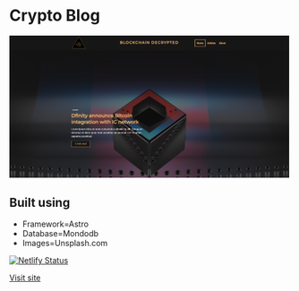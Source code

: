 # Crypto Blog

<img src="crypto-blog.png" alt="Alt Text" width="500">

## Built using

- Framework=Astro
- Database=Mondodb
- Images=Unsplash.com

[![Netlify Status](https://api.netlify.com/api/v1/badges/202b0874-614d-4a60-968f-756927a210d4/deploy-status)](https://app.netlify.com/sites/blocklink/deploys)

[Visit site](https://blocklink.netlify.app)
